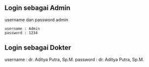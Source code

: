 ## Login sebagai Admin

username dan password admin

```
username : Admin
password : 1234
```

## Login sebagai Dokter

username : dr. Aditya Putra, Sp.M.
password : dr. Aditya Putra, Sp.M.

```
